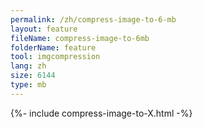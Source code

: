 ```yaml
---
permalink: /zh/compress-image-to-6-mb
layout: feature
fileName: compress-image-to-6mb
folderName: feature
tool: imgcompression
lang: zh
size: 6144
type: mb
---
```


{%- include compress-image-to-X.html -%}
